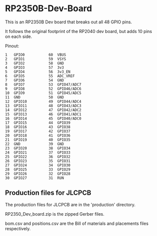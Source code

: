 # RP2350B-Dev-Board

This is an RP2350B Dev board that breaks out all 48 GPIO pins.

It follows the original footprint of the RP2040 dev board, but adds 10 pins on each side.

Pinout:

```
1	GPIO0	        60	VBUS
2	GPIO1	        59	VSYS
3	GPIO2	        58	GND
4	GPIO3	        57	3v3
5	GPIO4	        56	3v3_EN
6	GPIO5	        55	ADC_VREF
7	GPIO6	        54	GND
8	GPIO7	        53	GPIO47/ADC7
9	GPIO8	        52	GPIO46/ADC6
10	GPIO9	        51	GPIO45/ADC5
11	GND	            50	GND
12	GPIO10	        49	GPIO44/ADC4
13	GPIO11	        48	GPIO43/ADC3
14	GPIO12	        47	GPIO42/ADC2
15	GPIO13	        46	GPIO41/ADC1
16	GPIO14	        45	GPIO40/ADC0
17	GPIO15	        44	GPIO39
18	GPIO16	        43	GPIO38
19	GPIO17	        42	GPIO37
20	GPIO18	        41	GPIO36
21	GPIO19	        40	GPIO35
22	GND	            39	GND
23	GPIO20	        38	GPIO34
24	GPIO21	        37	GPIO33
25	GPIO22	        36	GPIO32
26	GPIO23	        35	GPIO31
27	GPIO24	        34	GPIO30
28	GPIO25	        33	GPIO29
29	GPIO26	        32	GPIO28
30	GPIO27	        31	RUN
```

## Production files for JLCPCB

The production files for JLCPCB are in the 'production' directory.

RP2350_Dev_board.zip is the zipped Gerber files.

bom.csv and positions.csv are the Bill of materials and placements files respectively.
